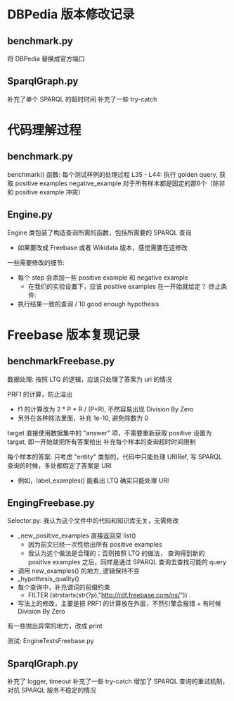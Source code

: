 # DBPedia 版本修改记录
## benchmark.py
将 DBPedia 替换成官方端口
## SparqlGraph.py
补充了单个 SPARQL 的超时时间
补充了一些 try-catch

# 代码理解过程
## benchmark.py
benchmark() 函数: 每个测试样例的处理过程
L35 - L44: 执行 golden query, 获取 positive examples
negative_example 对于所有样本都是固定的那6个（除非和 positive example 冲突）

## Engine.py
Engine 类包装了构造查询所需的函数，包括所需要的 SPARQL 查询
- 如果要改成 Freebase 或者 Wikidata 版本，感觉需要在这修改

一些需要修改的细节:
- 每个 step 会添加一些 positive example 和 negative example
    - 在我们的实验设置下，应该 positive examples 在一开始就给定？
终止条件:
- 执行结果一致的查询 / 10 good enough hypothesis

# Freebase 版本复现记录 
## benchmarkFreebase.py
数据处理: 按照 LTQ 的逻辑，应该只处理了答案为 uri 的情况

PRF1 的计算，防止溢出
- f1 的计算改为 2 * P * R / (P+R), 不然容易出现 Division By Zero
- 另外在各种除法里面，补充 1e-10, 避免除数为 0

target 直接使用数据集中的 "answer" 项，不需要重新获取
positive 设置为 target, 即一开始就把所有答案给出
补充每个样本的查询超时时间限制

每个样本的答案: 只考虑 "entity" 类型的，代码中只能处理 URIRef, 写 SPARQL 查询的时候，多处都假定了答案是 URI
- 例如，label_examples() 能看出 LTQ 确实只能处理 URI

## EngingFreebase.py
Selector.py: 我认为这个文件中的代码和知识库无关，无需修改

- _new_positive_examples 直接返回空 list()
    - 因为前文已经一次性给出所有 positive examples 
    - 我认为这个做法是合理的；否则按照 LTQ 的做法， 查询得到新的 positive examples 之后，同样是通过 SPARQL 查询去查找可能的 query
- 调用 new_examples() 的地方, 逻辑保持不变
- _hypothesis_quality()
- 每个查询中，补充谓词的前缀约束
    - FILTER (strstarts(str(?p),"http://rdf.freebase.com/ns/")) .
- 写法上的修改，主要是把 PRF1 的计算放在外层，不然引擎会报错 + 有时候 Division By Zero

有一些抛出异常的地方，改成 print

测试: EngineTestsFreebase.py

## SparqlGraph.py
补充了 logger, timeout
补充了一些 try-catch
增加了 SPARQL 查询的重试机制，对抗 SPARQL 服务不稳定的情况